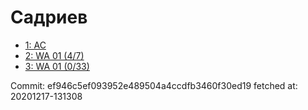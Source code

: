 # Садриев
- [1: AC](1.md)
- [2: WA 01 (4/7)](2.md)
- [3: WA 01 (0/33)](3.md)

Commit: ef946c5ef093952e489504a4ccdfb3460f30ed19
 fetched at: 20201217-131308
